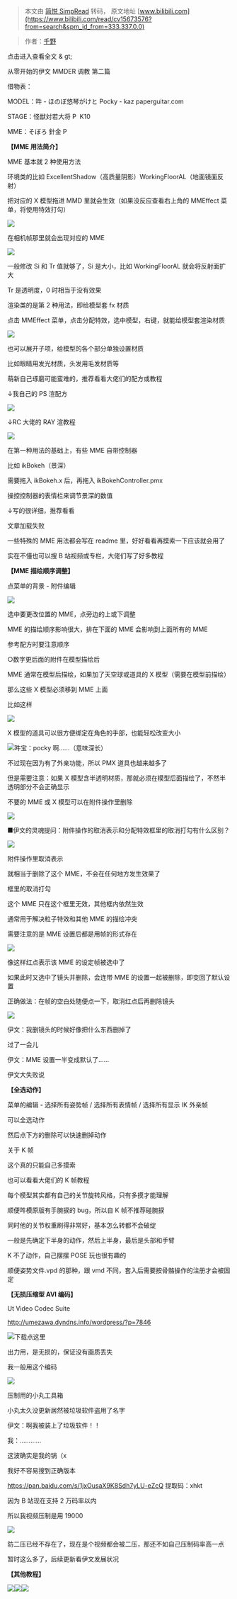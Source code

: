 > 本文由 [简悦 SimpRead](http://ksria.com/simpread/) 转码， 原文地址 [www.bilibili.com](https://www.bilibili.com/read/cv15673576?from=search&spm_id_from=333.337.0.0)

> 作者：[千野](https://space.bilibili.com/27521)

 点击进入查看全文 & gt;

从零开始的伊文 MMDER 调教 第二篇

借物表：

MODEL：吽 - ほのぼ悠琴がけと Pocky - kaz paperguitar.com

STAGE：怪獣対若大将 P  K10

MME：そぼろ 針金 P

**【MME 用法简介】**

MME 基本就 2 种使用方法

环境类的比如 ExcellentShadow（高质量阴影）WorkingFloorAL（地面镜面反射）

把对应的 X 模型拖进 MMD 里就会生效（如果没反应查看右上角的 MMEffect 菜单，将使用特效打勾）

![](http://i0.hdslb.com/bfs/article/19e94e7b6bbcc815c9ebecb7b62c3a9870d10629.jpg@242w_231h_progressive.webp)

在相机帧那里就会出现对应的 MME

![](http://i0.hdslb.com/bfs/article/d07242e6f9694eca58da319c6d809b2e150b060a.jpg@363w_296h_progressive.webp)

一般修改 Si 和 Tr 值就够了，Si 是大小，比如 WorkingFloorAL 就会将反射面扩大

Tr 是透明度，0 时相当于没有效果

渲染类的是第 2 种用法，即给模型套 fx 材质

点击 MMEffect 菜单，点击分配特效，选中模型，右键，就能给模型套渲染材质

![](http://i0.hdslb.com/bfs/article/189be6c5500a8ecded3073570ea904fe4d89ced7.jpg@737w_609h_progressive.webp)

也可以展开子项，给模型的各个部分单独设置材质

比如眼睛用发光材质，头发用毛发材质等

萌新自己琢磨可能蛮难的，推荐看看大佬们的配方或教程

↓我自己的 PS 渲配方

![](http://i0.hdslb.com/bfs/article/card/9516ae32c4bdea4dcbfdc742af103dda39f0ccbf.png)

↓RC 大佬的 RAY 渲教程

![](http://i0.hdslb.com/bfs/article/card/56907393862c53b4f096e191b76065c45c806994.png)

在第一种用法的基础上，有些 MME 自带控制器

比如 ikBokeh（景深）

需要拖入 ikBokeh.x 后，再拖入 ikBokehController.pmx

操控控制器的表情栏来调节景深的数值

↓写的很详细，推荐看看

文章加载失败

一些特殊的 MME 用法都会写在 readme 里，好好看看再摸索一下应该就会用了

实在不懂也可以搜 B 站视频或专栏，大佬们写了好多教程

**【MME 描绘顺序调整】**

点菜单的背景 - 附件编辑

![](http://i0.hdslb.com/bfs/article/9b1949288d85d64eb7e4cc0501d531398d373d03.jpg@575w_462h_progressive.webp)

选中要更改位置的 MME，点旁边的上或下调整

MME 的描绘顺序影响很大，排在下面的 MME 会影响到上面所有的 MME

参考配方时要注意顺序

○数字更后面的附件在模型描绘后

MME 通常在模型后描绘，如果加了天空球或道具的 X 模型（需要在模型前描绘）

那么这些 X 模型必须移到 MME 上面

比如这样

![](http://i0.hdslb.com/bfs/article/9c968b8687ad330e322bcc7fdf83ec90592f4d1c.jpg@579w_468h_progressive.webp)

X 模型的道具可以很方便绑定在角色的手部，也能轻松改变大小

![](http://i0.hdslb.com/bfs/article/4ca250b7fe608b525b568cd1cf1d0b805b46f780.jpg@942w_965h_progressive.webp)吽宝：pocky 啊……（意味深长）

不过现在因为有了外亲功能，所以 PMX 道具也越来越多了

但是需要注意：如果 X 模型含半透明材质，那就必须在模型后面描绘了，不然半透明部分不会正确显示

不要的 MME 或 X 模型可以在附件操作里删除

![](http://i0.hdslb.com/bfs/article/9eb27eb6d9d209e5af0574313c12b0ed1bc36583.jpg@375w_290h_progressive.webp)

■伊文的灵魂提问：附件操作的取消表示和分配特效框里的取消打勾有什么区别？

![](http://i0.hdslb.com/bfs/article/bf6e298665b2f1f3c209e81ab966d4384ed6829c.jpg@942w_420h_progressive.webp)

附件操作里取消表示

就相当于删除了这个 MME，不会在任何地方发生效果了

框里的取消打勾

这个 MME 只在这个框里无效，其他框内依然生效

通常用于解决粒子特效和其他 MME 的描绘冲突

需要注意的是 MME 设置后都是用帧的形式存在

![](http://i0.hdslb.com/bfs/article/39f16c071284a1e17f6ce1abb4cd34a0056d1513.jpg@291w_279h_progressive.webp)

像这样红点表示该 MME 的设定帧被选中了

如果此时又选中了镜头并删除，会连带 MME 的设置一起被删除，即变回了默认设置

正确做法：在帧的空白处随便点一下，取消红点后再删除镜头

![](http://i0.hdslb.com/bfs/article/53c25a4e54b58d613959d09eb2689c83a7cd5b39.jpg@521w_321h_progressive.webp)

伊文：我删镜头的时候好像把什么东西删掉了

过了一会儿

伊文：MME 设置一半变成默认了……

伊文大失败说

**【全选动作】**

菜单的编辑 - 选择所有姿势帧 / 选择所有表情帧 / 选择所有显示 IK 外亲帧

可以全选动作

然后点下方的删除可以快速删掉动作

关于 K 帧

这个真的只能自己多摸索

也可以看看大佬们的 K 帧教程

每个模型其实都有自己的关节旋转风格，只有多摸才能理解

顺便吽模原版有手腕捩的 bug，所以自 K 帧不推荐碰腕捩

同时他的关节权重刷得非常好，基本怎么转都不会破绽

一般是先确定下半身的动作，然后上半身，最后是头部和手臂

K 不了动作，自己摆摆 POSE 玩也很有趣的

顺便姿势文件.vpd 的那种，跟 vmd 不同，套入后需要按骨骼操作的注册才会被固定

**【无损压缩型 AVI 编码】**

Ut Video Codec Suite

http://umezawa.dyndns.info/wordpress/?p=7846

![](http://i0.hdslb.com/bfs/article/0e540aa6488b9469a79461ac11a054d53db60e48.jpg@329w_51h_progressive.webp)下载点这里

出力用，是无损的，保证没有画质丢失

我一般用这个编码

![](http://i0.hdslb.com/bfs/article/50cd5c487345625945bbf8a0786ff9def8926f32.jpg@563w_137h_progressive.webp)

压制用的小丸工具箱

小丸太久没更新居然被垃圾软件盗用了名字

伊文：啊我被装上了垃圾软件！！

我：…………

这波确实是我的锅（x

我好不容易搜到正确版本

https://pan.baidu.com/s/1jxOusaX9K8Sdh7yLU-eZcQ 提取码：xhkt

因为 B 站现在支持 2 万码率以内

所以我视频压制是用 19000

![](http://i0.hdslb.com/bfs/article/1ab037fa6b545fb701058080c399750fdc45ba98.jpg@572w_263h_progressive.webp)

防二压已经不存在了，现在是个视频都会被二压，那还不如自己压制码率高一点

暂时这么多了，后续更新看伊文发展状况

**【其他教程】**

![](http://i0.hdslb.com/bfs/article/card/e307a50794c3cb64703921357514e09fc5f99f18.png)![](http://i0.hdslb.com/bfs/article/card/57e88220f25f1fa8c930f5ad5e04f2537c6c4b48.png)![](http://i0.hdslb.com/bfs/article/card/068a6b949d9b415f6837b93e04edcf8cc8f61287.png)

